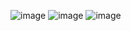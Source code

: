 ![image](https://github.com/user-attachments/assets/a49a6e9d-cf0c-4d30-8038-1cdcc5882aa2)
![image](https://github.com/user-attachments/assets/40bbbc21-edab-48b7-8e55-7ae3999c1d85)
![image](https://github.com/user-attachments/assets/343201bc-5bd9-4696-bbc7-90e14302bc30)
